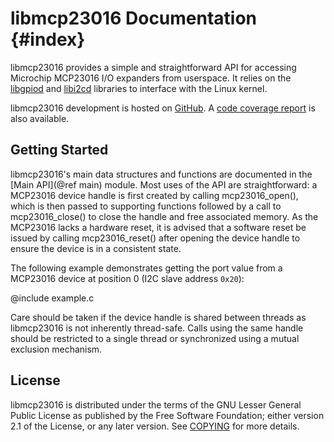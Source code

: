 # libmcp23016 Documentation                                             {#index}

libmcp23016 provides a simple and straightforward API for accessing Microchip
MCP23016 I/O expanders from userspace. It relies on the [libgpiod][1] and
[libi2cd][2] libraries to interface with the Linux kernel.

libmcp23016 development is hosted on [GitHub][3]. A [code coverage report][4] is
also available.

## Getting Started

libmcp23016's main data structures and functions are documented in the
[Main API](@ref main) module. Most uses of the API are straightforward: a
MCP23016 device handle is first created by calling mcp23016_open(), which is
then passed to supporting functions followed by a call to mcp23016_close() to
close the handle and free associated memory. As the MCP23016 lacks a hardware
reset, it is advised that a software reset be issued by calling mcp23016_reset()
after opening the device handle to ensure the device is in a consistent state.

The following example demonstrates getting the port value from a MCP23016 device
at position 0 (I2C slave address `0x20`):

@include example.c

Care should be taken if the device handle is shared between threads as
libmcp23016 is not inherently thread-safe. Calls using the same handle should be
restricted to a single thread or synchronized using a mutual exclusion
mechanism.

## License

libmcp23016 is distributed under the terms of the GNU Lesser General Public
License as published by the Free Software Foundation; either version 2.1 of the
License, or any later version. See [COPYING] for more details.

[1]: https://git.kernel.org/pub/scm/libs/libgpiod/libgpiod.git/
[2]: https://github.com/sstallion/libi2cd
[3]: https://github.com/sstallion/libmcp23016
[4]: https://sstallion.github.io/libmcp23016/coverage/

[COPYING]: https://github.com/sstallion/libmcp23016/blob/master/COPYING
